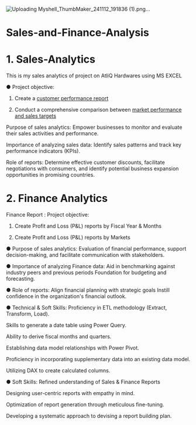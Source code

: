 ![Uploading Myshell_ThumbMaker_241112_191836 (1).png…]()

# Sales-and-Finance-Analysis
# 1. Sales-Analytics
This is my sales analytics of project on AtliQ Hardwares using MS EXCEL

● Project objective:

1. Create a [customer performance report](https://github.com/Pratikulkarni/Sales-and-Finance-Analysis/blob/main/Customer%20Net%20Sales%20Performance%20Report.pdf)

2. Conduct a comprehensive comparison between [market performance and sales targets](https://github.com/Pratikulkarni/Sales-and-Finance-Analysis/blob/main/Market%20Performance%20Vs%20Target%20Report.pdf)

Purpose of sales analytics: Empower businesses to monitor and evaluate their sales activities and performance.

Importance of analyzing sales data: Identify sales patterns and track key performance indicators (KPIs).

Role of reports: Determine effective customer discounts, facilitate negotiations with consumers, and identify potential business expansion opportunities in promising countries.

# 2. Finance Analytics
Finance Report :
Project objective:

1. Create Profit and Loss (P&L) reports by Fiscal Year & Months

2. Create Profit and Loss (P&L) reports by Markets

● Purpose of sales analytics: Evaluation of financial performance, support decision-making, and facilitate communication with stakeholders.

● Importance of analyzing Finance data: Aid in benchmarking against industry peers and previous periods Foundation for budgeting and forecasting.

● Role of reports: Align financial planning with strategic goals Instill confidence in the organization's financial outlook.

● Technical & Soft Skills:
 Proficiency in ETL methodology (Extract, Transform, Load).
 
 Skills to generate a date table using Power Query.
 
 Ability to derive fiscal months and quarters.
 
 Establishing data model relationships with Power Pivot.
 
 Proficiency in incorporating supplementary data into an existing data model.
 
 Utilizing DAX to create calculated columns.
 
● Soft Skills:
 Refined understanding of Sales & Finance Reports
 
 Designing user-centric reports with empathy in mind.
 
 Optimization of report generation through meticulous fine-tuning.
 
 Developing a systematic approach to devising a report building plan.
